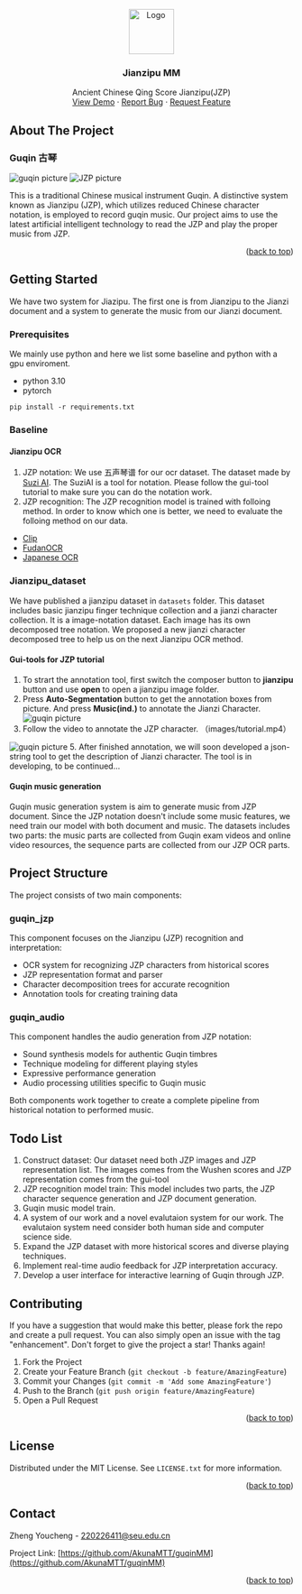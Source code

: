 <!-- Improved compatibility of back to top link: See: https://github.com/othneildrew/Best-README-Template/pull/73 -->
<a name="Jianzipu MM"></a>
<!--
*** Thanks for checking out the Best-README-Template. If you have a suggestion
*** that would make this better, please fork the repo and create a pull request
*** or simply open an issue with the tag "enhancement".
*** Don't forget to give the project a star!
*** Thanks again! Now go create something AMAZING! :D
-->

<!-- PROJECT LOGO -->

<div align="center">
  <a href="https://github.com/github_username/repo_name">
    <img src="images/jianzi.png" alt="Logo" width="80" height="80">
  </a>

<h3 align="center">Jianzipu MM</h3>

  <p align="center">
    Ancient Chinese Qing Score Jianzipu(JZP)
    <br />
    <a href="https://github.com/github_username/repo_name">View Demo</a>
    ·
    <a href="https://github.com/github_username/repo_name/issues/new?labels=bug&template=bug-report---.md">Report Bug</a>
    ·
    <a href="https://github.com/github_username/repo_name/issues/new?labels=enhancement&template=feature-request---.md">Request Feature</a>
  </p>
</div>



<!-- ABOUT THE PROJECT -->
## About The Project
### Guqin 古琴

![guqin picture](images/古琴.png "古琴.png")
![JZP picture](images/五声青浦.png "wushen.png")

This is a traditional Chinese musical instrument Guqin. A distinctive system known as Jianzipu (JZP), which utilizes reduced Chinese character notation, is employed to record guqin music. Our project aims to use the latest artificial intelligent technology to read the JZP and play the proper music from JZP.

<p align="right">(<a href="#readme-top">back to top</a>)</p>

<!-- GETTING STARTED -->
## Getting Started

We have two system for Jiazipu. The first one is from Jianzipu to the Jianzi document and a system to generate the music from our Jianzi document.

### Prerequisites

We mainly use python and here we list some baseline and python with a gpu enviroment. 
* python 3.10
* pytorch

```commandline
pip install -r requirements.txt
```

### Baseline

#### Jianzipu OCR
1. JZP notation: We use 五声琴谱 for our ocr dataset. The dataset made by [Suzi AI](https://github.com/SuziAI/gui-tools/tree/main). The SuziAI is a tool for notation. Please follow the gui-tool tutorial to make sure you can do the notation work.
2. JZP recognition: The JZP recognition model is trained with folloing method. In order to know which one is better, we need to evaluate the folloing method on our data. 
* [Clip](https://github.com/openai/CLIP)
* [FudanOCR](https://github.com/FudanVI/FudanOCR/)
* [Japanese OCR]()


### Jianzipu_dataset
We have published a jianzipu dataset in `datasets` folder. This dataset includes basic jianzipu finger technique collection and a jianzi character collection.  It is a image-notation dataset. Each image has its own decomposed tree notation. We proposed a new jianzi character decomposed tree to help us on the next Jianzipu OCR method. 



#### Gui-tools for JZP tutorial
1. To strart the annotation tool, first switch the composer button to **jianzipu** button and use **open** to open a jianzipu image folder. 
2. Press **Auto-Segmentation** button to get the annotation boxes from picture. And press **Music(ind.)** to annotate the Jianzi Character. 
![guqin picture](images/mainwindow.png "mainwindow.png")
3. Follow the video to annotate the JZP character. （images/tutorial.mp4）
   
![guqin picture](images/guqinplugin.png "plugin.png")
5. After finished annotation, we will soon developed a json-string tool to get the description of Jianzi character. The tool is in developing, to be continued...



#### Guqin music generation
Guqin music generation system is aim to generate music from JZP document. Since the JZP notation doesn't include some music features, we need train our model with both document and music. The datasets includes two parts: the music parts are collected from Guqin exam videos and online video resources, the sequence parts are collected from our JZP OCR parts.

<!-- PROJECT STRUCTURE -->
## Project Structure

The project consists of two main components:

### guqin_jzp
This component focuses on the Jianzipu (JZP) recognition and interpretation:
- OCR system for recognizing JZP characters from historical scores
- JZP representation format and parser
- Character decomposition trees for accurate recognition
- Annotation tools for creating training data

### guqin_audio
This component handles the audio generation from JZP notation:
- Sound synthesis models for authentic Guqin timbres
- Technique modeling for different playing styles
- Expressive performance generation
- Audio processing utilities specific to Guqin music

Both components work together to create a complete pipeline from historical notation to performed music.

<!--Todo List -->
## Todo List
1. Construct dataset: Our dataset need both JZP images and JZP representation list. The images comes from the Wushen scores and JZP representation comes from the gui-tool
2. JZP recognition model train: This model includes two parts, the JZP character sequence generation and JZP document generation.
3. Guqin music model train.
4. A system of our work and a novel evalutaion system for our work. The evalutaion system need consider both human side and computer science side.
5. Expand the JZP dataset with more historical scores and diverse playing techniques.
6. Implement real-time audio feedback for JZP interpretation accuracy.
7. Develop a user interface for interactive learning of Guqin through JZP.

<!-- CONTRIBUTING -->
## Contributing
If you have a suggestion that would make this better, please fork the repo and create a pull request. You can also simply open an issue with the tag "enhancement".
Don't forget to give the project a star! Thanks again!

1. Fork the Project
2. Create your Feature Branch (`git checkout -b feature/AmazingFeature`)
3. Commit your Changes (`git commit -m 'Add some AmazingFeature'`)
4. Push to the Branch (`git push origin feature/AmazingFeature`)
5. Open a Pull Request

<p align="right">(<a href="#readme-top">back to top</a>)</p>



<!-- LICENSE -->
## License

Distributed under the MIT License. See `LICENSE.txt` for more information.

<p align="right">(<a href="#readme-top">back to top</a>)</p>



<!-- CONTACT -->
## Contact

Zheng Youcheng - 220226411@seu.edu.cn

Project Link: [https://github.com/AkunaMTT/guqinMM](https://github.com/AkunaMTT/guqinMM)

<p align="right">(<a href="#readme-top">back to top</a>)</p>



